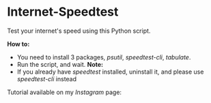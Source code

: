 # Internet-Speedtest
Test your internet's speed using this Python script.

**How to:**
 - You need to install 3 packages, *psutil*, *speedtest-cli*, *tabulate*. 
 - Run the script, and wait.
**Note:**
 - If you already have *speedtest* installed, uninstall it, and please use *speedtest-cli* instead
 
 Tutorial available on my *Instagram* page: 
